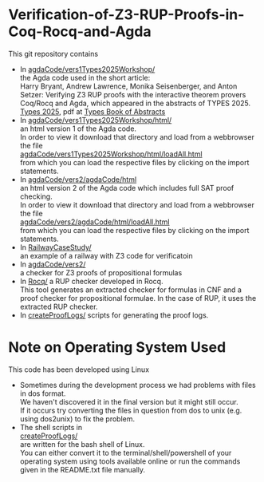 # Verification-of-Z3-RUP-Proofs-in-Coq-Rocq-and-Agda
This git repository contains
- In 
  [agdaCode/vers1Types2025Workshop/](agdaCode/vers1Types2025Workshop/)<br>
  the Agda code used in the short article:<br>
  Harry Bryant, Andrew Lawrence, Monika Seisenberger, and Anton Setzer: Verifying Z3 RUP proofs with the interactive theorem provers Coq/Rocq and Agda, which appeared in the abstracts of TYPES 2025. [Types 2025](https://msp.cis.strath.ac.uk/types2025/), pdf at [Types Book of Abstracts](https://msp.cis.strath.ac.uk/types2025/TYPES2025-book-of-abstracts.pdf)
- In
  [agdaCode/vers1Types2025Workshop/html/](agdaCode/vers1Types2025Workshop/html/)<br>
  an html version 1 of the Agda code.<br>
  In order to view it download that directory and load from a webbrowser the file<br>
  [agdaCode/vers1Types2025Workshop/html/loadAll.html](agdaCode/vers1Types2025Workshop/html/loadAll.html) <br>
  from which you can load the respective files by clicking on the import statements.
- In
  [agdaCode/vers2/agdaCode/html](agdaCode/vers2/agdaCode/html)<br>
  an html version 2 of the Agda code which includes full SAT proof checking.<br>
  In order to view it download that directory and load from a webbrowser the file<br>
  [agdaCode/vers2/agdaCode/html/loadAll.html](agdaCode/vers2/agdaCode/html/loadAll.html)<br>
  from which you can load the respective files by clicking on the import statements.
- In
  [RailwayCaseStudy/](RailwayCaseStudy/)<br>
  an example of a railway with Z3 code for verificatoin
- In
  [agdaCode/vers2/](agdaCode/vers2/)<br>
  a checker for Z3 proofs of propositional formulas
- In
  [Rocq/](Rocq/) a RUP checker developed in Rocq.<br>
  This tool generates an extracted checker for formulas in CNF and a proof checker for propositional formulae. In the case of RUP, it uses the extracted RUP checker.
- In
  [createProofLogs/](createProofLogs/) scripts for generating the proof logs.

# Note on Operating System Used
This code has been developed using Linux
- Sometimes during the development process we had problems with files in dos format.<br>
  We haven't discovered it in the final version but it might still occur.<br>
  If it occurs try converting the files in question from dos to unix (e.g. using dos2unix) to fix the problem.
- The shell scripts in<br>
  [createProofLogs/](createProofLogs/)<br>
  are written for the bash shell of Linux.<br>
  You can either convert it to the terminal/shell/powershell
  of your operating system using tools available online
  or run the commands given in the README.txt file manually.
